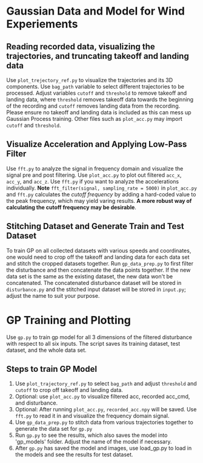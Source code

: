 # Gaussian Data and Model for Wind Experiements

## Reading recorded data, visualizing the trajectories, and truncating takeoff and landing data
Use `plot_trejectory_ref.py` to visualize the trajectories and its 3D components. Use `bag_path` variable to select different trajectories to be processed. Adjust variables `cutoff` and `threshold` to remove takeoff and landing data, where `threshold` removes takeoff data towards the beginning of the recording and `cutoff` removes landing data from the recording. Please ensure no takeoff and landing data is included as this can mess up Gaussian Process training. Other files such as `plot_acc.py` may import `cutoff` and `threshold`. 

## Visualize Acceleration and Applying Low-Pass Filter
Use `fft.py` to analyze the signal in frequency domain and visualize the signal pre and post filtering.
Use `plot_acc.py` to plot out filtered `acc_x`, `acc_y`, and `acc_z`. Use `fft.py` if you want to analyze the accelerations individually.
**Note**
`fft_filter(signal, sampling_rate = 5000)` in `plot_acc.py` and `fft.py` calculates the _cutoff frequency_ by adding a hard-coded value to the peak frequency, which may yield varing results. **A more robust way of calculating the cutoff frequency may be desirable**.

## Stitching Dataset and Generate Train and Test Dataset


To train GP on all collected datasets with various speeds and coordinates, one would need to crop off the takeoff and landing data for each data set and stitch the cropped datasets together. Run `gp_data_prep.py` to first filter the disturbance and then concatenate the data points together. If the new data set is the same as the existing dataset, the new data won't be concatenated. The concatenated disturbance dataset will be stored in `disturbance.py` and the stitched input dataset will be stored in `input.py`; adjust the name to suit your purpose.


# GP Training and Plotting

Use `gp.py` to train gp model for all 3 dimensions of the filtered disturbance with respect to all six inputs. The script saves its training dataset, test dataset, and the whole data set.

## Steps to train GP Model
1. Use `plot_trajectory_ref.py` to select `bag_path` and adjust `threshold` and `cutoff` to crop off takeoff and landing data.
2. Optional: use `plot_acc.py` to visualize filtered acc, recorded acc_cmd, and disturbance.
3. Optional: After running `plot_acc.py`, `recorded_acc.npy` will be saved. Use `fft.py` to read it in and visualize the frequency domain signal.
4. Use `gp_data_prep.py` to stitch data from various trajectories together to generate the data set for `gp.py`
5. Run `gp.py` to see the results, which also saves the model into 'gp_models' folder. Adjust the name of the model if necessary.
6. After `gp.py` has saved the model and images, use load_gp.py to load in the models and see the results for test dataset.
